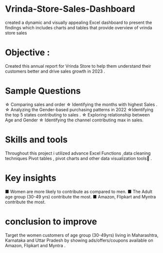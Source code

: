 # Vrinda-Store-Sales-Dashboard
created a dynamic and visually appealing Excel dashboard to present the findings which includes charts and tables that provide overview of vrinda store sales

# Objective :
Created this annual report for Vrinda Store to help them understand their customers better and drive sales growth in 2023 .
# Sample Questions
☆ Comparing sales and order
☆ Identifying the months with highest Sales .
☆ Analyzing the Gender-based purchasing patterns in 2022
☆Identifying the top 5 states contributing to sales .
☆ Exploring relationship between Age and Gender
☆ Identifying the channel contributing max in sales.

# Skills and tools
Throughout this project i utilized advance Excel Functions ,data cleaning techniques Pivot tables , pivot charts and other data visualization tools🔧 .
# Key insights
■ Women are more likely to contribute as compared to men.
■ The Adult age group (30-49 yrs) contribute the most.
■ Amazon, Flipkart and Myntra contribute the most.

# conclusion to improve
Target the women customers of age group (30-49yrs) living in Maharashtra, Karnataka and Uttar Pradesh by showing ads/offers/coupons available on Amazon, Flipkart and Myntra .
